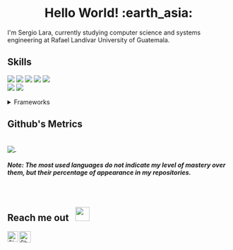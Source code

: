 <h1 align= "center"><b>Hello World! :earth_asia:</b></h1>
I'm Sergio Lara, currently studying computer science and systems engineering at Rafael Landívar University of Guatemala.<br/>

## Skills
<img src="https://img.shields.io/badge/-C%23-blueviolet" /> <img src="https://img.shields.io/badge/-Python-yellow" /> <img src="https://img.shields.io/badge/-HTML-orange" />
<img src="https://img.shields.io/badge/-CSS-informational" /> <img src="https://img.shields.io/badge/-JavaScript-yellow" />
</br>
<img src="https://img.shields.io/badge/-PostgreSQL-%20%23336791" /> <img src="https://img.shields.io/badge/-MSSQL-blue" />
<details>
	<summary>Frameworks</summary>
	<ul>
		<li>.NET</li>
		<li>NodeJS</li>
		<li>React</li>
	</ul>
</details>

## Github's Metrics
<br>
<a href="https://github.com/srgiola/github-readme-stats">
  <img align="center" src="https://github-readme-stats.vercel.app/api/top-langs/?username=srgiola&layout=compact&theme=default" />
</a> &nbsp;&nbsp;&nbsp;&nbsp;&nbsp;&nbsp;&nbsp;&nbsp;&nbsp;&nbsp;&nbsp;&nbsp;
<h5>Note: The most used languages do not indicate my level of mastery over them, but their percentage of appearance in my repositories. </h5>
<br>

## Reach me out &nbsp; <img src="https://github.com/TheDudeThatCode/TheDudeThatCode/blob/master/Assets/Handshake.gif" height="32px">
<a href="https://www.linkedin.com/in/sergiola/">
    <img align="left" alt="Shubhamdeep Jha | Linkedin" width="24px" src="https://github.com/TheDudeThatCode/TheDudeThatCode/blob/master/Assets/Linkedin.svg" />
  </a>
  <a href="mailto:srgiolarav@gmail.com">
    <img align="left" alt="Shubhamdeep Jha | Gmail" width="26px" src="https://github.com/TheDudeThatCode/TheDudeThatCode/blob/master/Assets/Gmail.svg" />
  </a>

